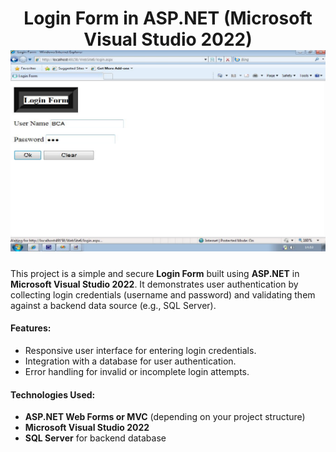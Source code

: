 <h1 align="center">Login Form in ASP.NET (Microsoft Visual Studio 2022)<br>

<img src="https://github.com/henockjoy/ASP.Net/blob/main/Login%20Form.png" alt="logo" target="/blank">
</h1>

This project is a simple and secure **Login Form** built using **ASP.NET** in **Microsoft Visual Studio 2022**. It demonstrates user authentication by collecting login credentials (username and password) and validating them against a backend data source (e.g., SQL Server). 

#### Features:
- Responsive user interface for entering login credentials.
- Integration with a database for user authentication.
- Error handling for invalid or incomplete login attempts.

#### Technologies Used:
- **ASP.NET Web Forms or MVC** (depending on your project structure)
- **Microsoft Visual Studio 2022**
- **SQL Server** for backend database
